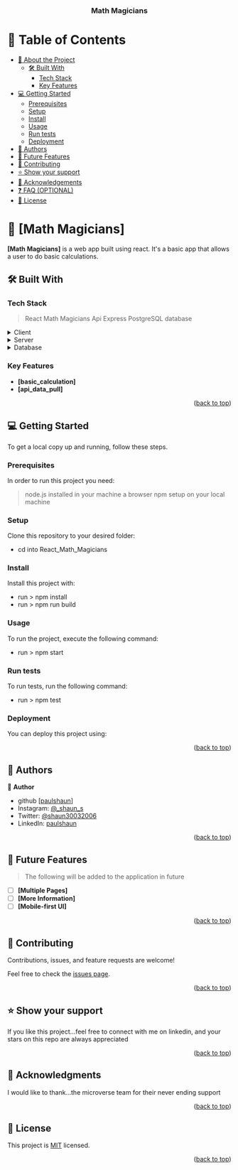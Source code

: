 <a name="readme-top"></a>

<div align="center">
  <!-- You are encouraged to replace this logo with your own! Otherwise you can also remove it. -->
  <!-- <img src="murple_logo.png" alt="logo" width="140"  height="auto" />
  <br/> -->

  <h3><b>Math Magicians</b></h3>

</div>

<!-- TABLE OF CONTENTS -->

# 📗 Table of Contents

- [📖 About the Project](#about-project)
  - [🛠 Built With](#built-with)
    - [Tech Stack](#tech-stack)
    - [Key Features](#key-features)
  <!-- - [🚀 Live Demo](#live-demo) -->
- [💻 Getting Started](#getting-started)
  - [Prerequisites](#prerequisites)
  - [Setup](#setup)
  - [Install](#install)
  - [Usage](#usage)
  - [Run tests](#run-tests)
  - [Deployment](#deployment)
- [👥 Authors](#authors)
- [🔭 Future Features](#future-features)
- [🤝 Contributing](#contributing)
- [⭐️ Show your support](#support)
- [🙏 Acknowledgements](#acknowledgements)
- [❓ FAQ (OPTIONAL)](#faq)
- [📝 License](#license)

<!-- PROJECT DESCRIPTION -->

# 📖 [Math Magicians] <a name="about-project"></a>

> 

**[Math Magicians]** is a web app built using react. It's a basic app that allows a user to do basic calculations.

## 🛠 Built With <a name="built-with"></a>

### Tech Stack <a name="tech-stack"></a>

> React
> Math Magicians Api
> Express
> PostgreSQL database

<details>
  <summary>Client</summary>
  <ul>
    <li><a href="https://reactjs.org/">React.js</a></li>
  </ul>
</details>

<details>
  <summary>Server</summary>
  <ul>
    <li><a href="https://expressjs.com/">Express.js</a></li>
  </ul>
</details>

<details>
<summary>Database</summary>
  <ul>
    <li><a href="https://www.postgresql.org/">PostgreSQL</a></li>
  </ul>
</details>

<!-- Features -->

### Key Features <a name="key-features"></a>



- **[basic_calculation]**
- **[api_data_pull]**
<!-- - **[key_feature_3]** -->

<!-- LIVE DEMO -->

<!-- ## 🚀 Live Demo <a name="live-demo"></a>

> coming soon

- [Live Demo Link](https://google.com) -->

<p align="right">(<a href="#readme-top">back to top</a>)</p>

<!-- GETTING STARTED -->

## 💻 Getting Started <a name="getting-started"></a>



To get a local copy up and running, follow these steps.

### Prerequisites

In order to run this project you need:

> node.js installed in your machine
> a browser
> npm setup on your local machine


### Setup

Clone this repository to your desired folder:

- cd into React_Math_Magicians
### Install

Install this project with:

- run > npm install
- run > npm run build


<!--
Example command:

```sh
  cd my-project
  gem install
```
--->

### Usage

To run the project, execute the following command:

- run > npm start

<!--
Example command:

```sh
  rails server
```
--->

### Run tests

To run tests, run the following command:

- run > npm test
<!--
Example command:

```sh
  bin/rails test test/models/article_test.rb
```
--->

### Deployment

You can deploy this project using:

<!--
Example:

```sh

```
 -->

<p align="right">(<a href="#readme-top">back to top</a>)</p>

<!-- AUTHORS -->

## 👥 Authors <a name="authors"></a>

👤 **Author**

- github [[paulshaun](https://github.com/paulshaun-kdtk)]
- Instagram: [@_shaun_s](https://www.instagram.com/_.shaun.s_/)
- Twitter: [@shaun30032006](https://twitter.com/ShaunPa30032006)
- LinkedIn: [paulshaun](https://www.linkedin.com/in/shaun-sungai-b54339263/)


<p align="right">(<a href="#readme-top">back to top</a>)</p>

<!-- FUTURE FEATURES -->

## 🔭 Future Features <a name="future-features"></a>

>The following will be added to the application in future

- [ ] **[Multiple Pages]**
- [ ] **[More Information]**
- [ ] **[Mobile-first UI]**

<p align="right">(<a href="#readme-top">back to top</a>)</p>


<!-- CONTRIBUTING -->

## 🤝 Contributing <a name="contributing"></a>

Contributions, issues, and feature requests are welcome!

Feel free to check the [issues page](../../issues/).

<p align="right">(<a href="#readme-top">back to top</a>)</p>

<!-- SUPPORT -->

## ⭐️ Show your support <a name="support"></a>

If you like this project...feel free to connect with me on linkedin, and your stars on this repo are always appreciated

<p align="right">(<a href="#readme-top">back to top</a>)</p>

<!-- ACKNOWLEDGEMENTS -->

## 🙏 Acknowledgments <a name="acknowledgements"></a>

I would like to thank...the microverse team for their never ending support

<p align="right">(<a href="#readme-top">back to top</a>)</p>

<!-- FAQ (optional) -->

<!-- LICENSE -->

## 📝 License <a name="license"></a>

This project is [MIT](./MIT.md) licensed.

<p align="right">(<a href="#readme-top">back to top</a>)</p>
